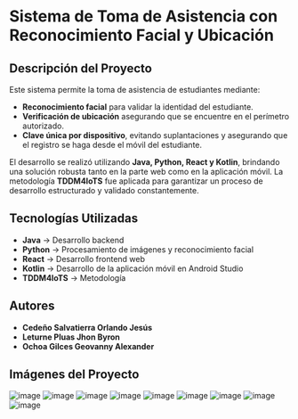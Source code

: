 # Sistema de Toma de Asistencia con Reconocimiento Facial y Ubicación

## Descripción del Proyecto

Este sistema permite la toma de asistencia de estudiantes mediante:

- **Reconocimiento facial** para validar la identidad del estudiante.
- **Verificación de ubicación** asegurando que se encuentre en el perímetro autorizado.
- **Clave única por dispositivo**, evitando suplantaciones y asegurando que el registro se haga desde el móvil del estudiante.

El desarrollo se realizó utilizando **Java, Python, React y Kotlin**, brindando una solución robusta tanto en la parte web como en la aplicación móvil. La metodología **TDDM4IoTS** fue aplicada para garantizar un proceso de desarrollo estructurado y validado constantemente.

## Tecnologías Utilizadas

- **Java** → Desarrollo backend
- **Python** → Procesamiento de imágenes y reconocimiento facial
- **React** → Desarrollo frontend web
- **Kotlin** → Desarrollo de la aplicación móvil en Android Studio
- **TDDM4IoTS** → Metodología

## Autores

- **Cedeño Salvatierra Orlando Jesús**
- **Leturne Pluas Jhon Byron**
- **Ochoa Gilces Geovanny Alexander**

## Imágenes del Proyecto

![image](https://github.com/user-attachments/assets/47d6a2b8-1767-443e-ad17-bab00070f941)
![image](https://github.com/user-attachments/assets/70e0986f-30e6-4000-9b43-532796e3b4e4)
![image](https://github.com/user-attachments/assets/49bf3b3c-37e1-4bea-a10b-76fd8f67b8c7)
![image](https://github.com/user-attachments/assets/3044d065-eef2-42fb-8663-9da055e57cc6)
![image](https://github.com/user-attachments/assets/381870d6-8fcd-4922-ad0f-31ecef95c82e)
![image](https://github.com/user-attachments/assets/8ca981f5-def8-472c-b3f0-66f998fae0f6)
![image](https://github.com/user-attachments/assets/e94b074b-4a24-4988-83e8-ffff20779cb5)
![image](https://github.com/user-attachments/assets/d013f13d-5a6d-410f-99c2-6011e49eb168)
![image](https://github.com/user-attachments/assets/0ce14d3a-8b20-45ba-9578-f6f57ded1b22)
